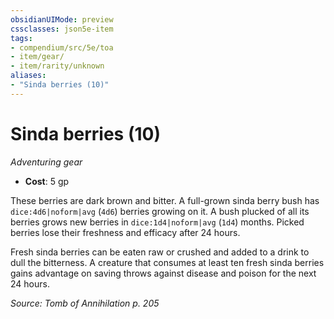 ```yaml
---
obsidianUIMode: preview
cssclasses: json5e-item
tags:
- compendium/src/5e/toa
- item/gear/
- item/rarity/unknown
aliases: 
- "Sinda berries (10)"
---
```

# Sinda berries (10)
*Adventuring gear*  

- **Cost**: 5 gp

These berries are dark brown and bitter. A full-grown sinda berry bush has `dice:4d6|noform|avg` (`4d6`) berries growing on it. A bush plucked of all its berries grows new berries in `dice:1d4|noform|avg` (`1d4`) months. Picked berries lose their freshness and efficacy after 24 hours.

Fresh sinda berries can be eaten raw or crushed and added to a drink to dull the bitterness. A creature that consumes at least ten fresh sinda berries gains advantage on saving throws against disease and poison for the next 24 hours.

*Source: Tomb of Annihilation p. 205*